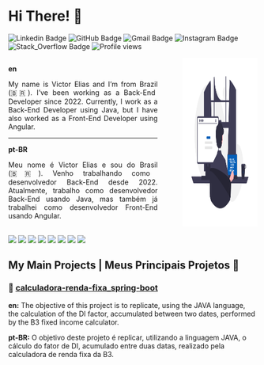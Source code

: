 <h1>Hi There! 👋</h1>

![Linkedin Badge](https://img.shields.io/badge/-LinkedIn-055FB8?style=flat-square&logo=Linkedin&logoColor=white&link=https://www.linkedin.com/in/victor-elias-014232230/)
![GitHub Badge](https://img.shields.io/badge/-GitHub-055FB8?style=flat-square&logo=GitHub&logoColor=white&link=https://github.com/Vicjun22)
![Gmail Badge](https://img.shields.io/badge/-vicjun22@gmail.com-055FB8?style=flat-square&logo=Gmail&logoColor=white&link=mailto:vicjun22@gmail.com)
![Instagram Badge](https://img.shields.io/badge/-Instagram-055FB8?style=flat-square&logo=Instagram&logoColor=white&link=https://www.instagram.com/vicjun22/)
![Stack_Overflow Badge](https://img.shields.io/badge/-Stack_Overflow-055FB8?style=flat-square&logo=StackOverflow&logoColor=white&link=https://stackoverflow.com/users/21474556/victor-elias-ross-j%c3%banior?tab=profile)
<img src="https://komarev.com/ghpvc/?username=Vicjun22&color=055FB8" alt="Profile views" />

<div style="width: 100%; display: flex; justify-content: space-between; gap: 20px;">
  <div style="width: 60%; text-align: justify;">
    <p><strong>en</strong></p>
    <p>My name is Victor Elias and I’m from Brazil (🇧🇷). I’ve been working as a Back-End Developer since 2022. Currently, I work as a Back-End Developer using Java, but I have also worked as a Front-End Developer using Angular.</p>
    <hr>
    <p><strong>pt-BR</strong></p>
    <p>Meu nome é Victor Elias e sou do Brasil (🇧🇷). Venho trabalhando como desenvolvedor Back-End desde 2022. Atualmente, trabalho como desenvolvedor Back-End usando Java, mas também já trabalhei como desenvolvedor Front-End usando Angular.</p>
  </div>
  <img src=".github/programming.png" alt="Programming Image" style="width: 30%;">
</div>

<br>

<img src="https://img.shields.io/badge/SpringBoot-6DB33F?style=for-the-badge&logo=spring&logoColor=white" />
<img src="https://img.shields.io/badge/Java-5283a2?style=for-the-badge&logo=openjdk&logoColor=white" />
<img src="https://img.shields.io/badge/Angular-DD0031?style=for-the-badge&logo=angular&logoColor=white" />
<img src="https://img.shields.io/badge/React-20232A?style=for-the-badge&logo=react&logoColor=white" />
<img src="https://img.shields.io/badge/TypeScript-007ACC?style=for-the-badge&logo=typescript&logoColor=white" />
<img src="https://img.shields.io/badge/JavaScript-F7DF1E?style=for-the-badge&logo=javascript&logoColor=black" />
<img src="https://img.shields.io/badge/HTML5-E34F26?style=for-the-badge&logo=html5&logoColor=white" />
<img src="https://img.shields.io/badge/CSS3-1572B6?style=for-the-badge&logo=css3&logoColor=white" />

## My Main Projects | Meus Principais Projetos 💼

### 🔷 [calculadora-renda-fixa_spring-boot](https://github.com/Vicjun22/calculadora-renda-fixa_spring-boot)
<p><strong>en:</strong> The objective of this project is to replicate, using the JAVA language, the calculation of the DI factor, accumulated between two dates, performed by the B3 fixed income calculator.</p>
<p><strong>pt-BR:</strong> O objetivo deste projeto é replicar, utilizando a linguagem JAVA, o cálculo do fator de DI, acumulado entre duas datas, realizado pela calculadora de renda fixa da B3.</p>
